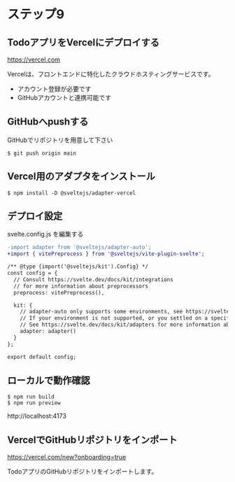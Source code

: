 # ステップ9

## TodoアプリをVercelにデプロイする

https://vercel.com

Vercelは、フロントエンドに特化したクラウドホスティングサービスです。

- アカウント登録が必要です
- GitHubアカウントと連携可能です

## GitHubへpushする

GitHubでリポジトリを用意して下さい

```
$ git push origin main
```

## Vercel用のアダプタをインストール

```
$ npm install -D @sveltejs/adapter-vercel
```

## デプロイ設定

svelte.config.js を編集する

```diff
-import adapter from '@sveltejs/adapter-auto';
+import { vitePreprocess } from '@sveltejs/vite-plugin-svelte';

/** @type {import('@sveltejs/kit').Config} */
const config = {
  // Consult https://svelte.dev/docs/kit/integrations
  // for more information about preprocessors
  preprocess: vitePreprocess(),

  kit: {
    // adapter-auto only supports some environments, see https://svelte.dev/docs/kit/adapter-auto for a list.
    // If your environment is not supported, or you settled on a specific environment, switch out the adapter.
    // See https://svelte.dev/docs/kit/adapters for more information about adapters.
    adapter: adapter()
  }
};

export default config;
```

## ローカルで動作確認

```
$ npm run build
$ npm run preview
```

http://localhost:4173

## VercelでGitHubリポジトリをインポート

https://vercel.com/new?onboarding=true

TodoアプリのGitHubリポジトリをインポートします。
